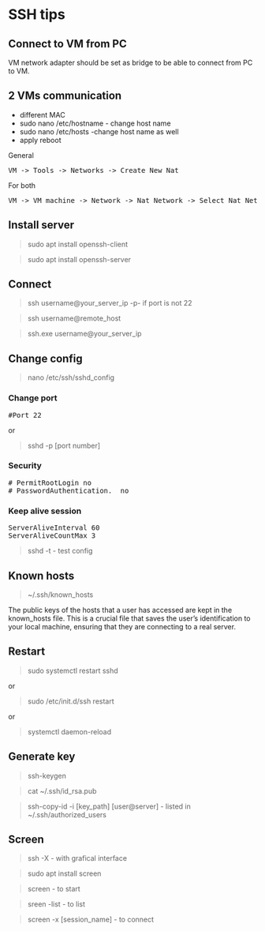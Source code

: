 # SSH tips

## Connect to VM from PC
VM network adapter should be set as bridge to be able to connect from PC to VM.

## 2 VMs communication
- different MAC
- sudo nano /etc/hostname - change host name
- sudo nano /etc/hosts -change host name as well
- apply reboot

General
<pre>VM -> Tools -> Networks -> Create New Nat</pre>
For both 
<pre>VM -> VM machine -> Network -> Nat Network -> Select Nat Network </pre>

## Install server 
> sudo apt install openssh-client

> sudo apt install openssh-server

## Connect
> ssh username@your_server_ip -p- if port is not 22

> ssh username@remote_host

> ssh.exe username@your_server_ip

## Change config
> nano /etc/ssh/sshd_config

### Change port
<pre>#Port 22</pre>
or
> sshd -p [port number]

### Security
<pre>
# PermitRootLogin no
# PasswordAuthentication.  no
</pre>

### Keep alive session
<pre>
ServerAliveInterval 60
ServerAliveCountMax 3
</pre>

> sshd -t - test config

## Known hosts
> ~/.ssh/known_hosts

The public keys of the hosts that a user has accessed are kept in the known_hosts file. 
This is a crucial file that saves the user’s identification to your local machine, 
ensuring that they are connecting to a real server.


## Restart
> sudo systemctl restart sshd

or
> sudo /etc/init.d/ssh restart

or
> systemctl daemon-reload

## Generate key
> ssh-keygen

> cat ~/.ssh/id_rsa.pub

> ssh-copy-id -i [key_path] [user@server] - listed in ~/.ssh/authorized_users

## Screen
> ssh -X - with grafical interface

> sudo apt install screen

> screen - to start

> sreen -list - to list

> screen -x [session_name] - to connect
